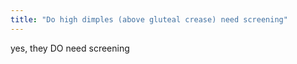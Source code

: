 ```yaml
---
title: "Do high dimples (above gluteal crease) need screening"
---
```

yes, they DO need screening

